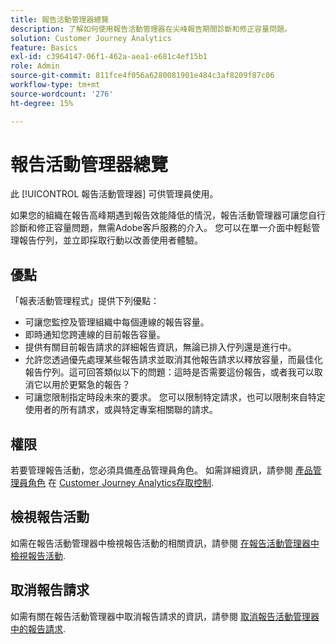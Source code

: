 ```yaml
---
title: 報告活動管理器總覽
description: 了解如何使用報告活動管理器在尖峰報告期間診斷和修正容量問題。
solution: Customer Journey Analytics
feature: Basics
exl-id: c3964147-06f1-462a-aea1-e681c4ef15b1
role: Admin
source-git-commit: 811fce4f056a6280081901e484c3af8209f87c06
workflow-type: tm+mt
source-wordcount: '276'
ht-degree: 15%

---
```


# 報告活動管理器總覽

此 [!UICONTROL 報告活動管理器] 可供管理員使用。

如果您的組織在報告高峰期遇到報告效能降低的情況，報告活動管理器可讓您自行診斷和修正容量問題，無需Adobe客戶服務的介入。 您可以在單一介面中輕鬆管理報告佇列，並立即採取行動&#x200B;&#x200B;以改善使用者體驗。

## 優點

「報表活動管理程式」提供下列優點：

* 可讓您監控及管理組織中每個連線的報告容量。
* 即時通知您跨連線的目前報告容量。
* 提供有關目前報告請求的詳細報告資訊，無論已排入佇列還是進行中。
* 允許您透過優先處理某些報告請求並取消其他報告請求以釋放容量，而最佳化報告佇列。這可回答類似以下的問題：這時是否需要這份報告，或者我可以取消它以用於更緊急的報告？
* 可讓您限制指定時段未來的要求。 您可以限制特定請求，也可以限制來自特定使用者的所有請求，或與特定專案相關聯的請求。

## 權限

<!-- update for CJA -->

若要管理報告活動，您必須具備產品管理員角色。 如需詳細資訊，請參閱 [產品管理員角色](/help/admin/cja-access-control.md#product-admin-role) 在 [Customer Journey Analytics存取控制](/help/admin/cja-access-control.md).

## 檢視報告活動

如需在報告活動管理器中檢視報告活動的相關資訊，請參閱 [在報告活動管理器中檢視報告活動](/help/reporting-activity-manager/reporting-activity.md).

## 取消報告請求

如需有關在報告活動管理器中取消報告請求的資訊，請參閱 [取消報告活動管理器中的報告請求](/help/reporting-activity-manager/reporting-activity-cancel-requests.md).
